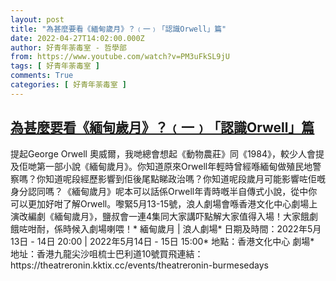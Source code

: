 ```yaml
---
layout: post
title: "為甚麼要看《緬甸歲月》？﹙一﹚「認識Orwell」篇"
date: 2022-04-27T14:02:00.000Z
author: 好青年荼毒室 - 哲學部
from: https://www.youtube.com/watch?v=PM3uFkSL9jU
tags: [ 好青年荼毒室 ]
comments: True
categories: [ 好青年荼毒室 ]
---
```

<!--1651068120000-->
[為甚麼要看《緬甸歲月》？﹙一﹚「認識Orwell」篇](https://www.youtube.com/watch?v=PM3uFkSL9jU)
------

<div>
提起George Orwell 奧威爾，我哋總會想起《動物農莊》同《1984》，較少人會提及佢哋第一部小說《緬甸歲月》。你知道原來Orwell年輕時曾經喺緬甸做殖民地警察嗎？你知道呢段經歷影響到佢後尾點睇政治嗎？你知道呢段歲月可能影響咗佢嘅身分認同嗎？《緬甸歲月》呢本可以話係Orwell年青時嘅半自傳式小說，從中你可以更加好咁了解Orwell。嚟緊5月13-15號，浪人劇場會喺香港文化中心劇場上演改編劇《緬甸歲月》，鹽叔會一連4集同大家講吓點解大家值得入場！大家餓劇餓咗咁耐，係時候入劇場喇喂！* 緬甸歲月 | 浪人劇場* 日期及時間：2022年5月13日 - 14日 20:00 | 2022年5月14日 - 15日 15:00* 地點：香港文化中心 劇場* 地址：香港九龍尖沙咀梳士巴利道10號買飛連結：https://theatreronin.kktix.cc/events/theatreronin-burmesedays
</div>
